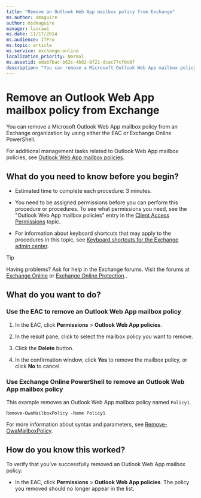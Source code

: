 ```yaml
---
title: "Remove an Outlook Web App mailbox policy from Exchange"
ms.author: dmaguire
author: msdmaguire
manager: laurawi
ms.date: 11/17/2014
ms.audience: ITPro
ms.topic: article
ms.service: exchange-online
localization_priority: Normal
ms.assetid: edab7bac-b62c-4b82-8f21-dcac77cf0e8f
description: "You can remove a Microsoft Outlook Web App mailbox policy from an Exchange organization by using either the EAC or Exchange Online PowerShell."
---
```


# Remove an Outlook Web App mailbox policy from Exchange

You can remove a Microsoft Outlook Web App mailbox policy from an Exchange organization by using either the EAC or Exchange Online PowerShell.
  
For additional management tasks related to Outlook Web App mailbox policies, see [Outlook Web App mailbox policies](outlook-web-app-mailbox-policies.md).
  
## What do you need to know before you begin?

- Estimated time to complete each procedure: 3 minutes.
    
- You need to be assigned permissions before you can perform this procedure or procedures. To see what permissions you need, see the "Outlook Web App mailbox policies" entry in the [Client Access Permissions](https://technet.microsoft.com/library/57eca42a-5a7f-4c65-89f0-7a84f2dbea19.aspx) topic. 
    
- For information about keyboard shortcuts that may apply to the procedures in this topic, see [Keyboard shortcuts for the Exchange admin center](../../accessibility/keyboard-shortcuts-in-admin-center.md).
    
> [!TIP]
> Having problems? Ask for help in the Exchange forums. Visit the forums at [Exchange Online](https://go.microsoft.com/fwlink/p/?linkId=267542) or [Exchange Online Protection](https://go.microsoft.com/fwlink/p/?linkId=285351).. 
  
## What do you want to do?

### Use the EAC to remove an Outlook Web App mailbox policy

1. In the EAC, click **Permissions** \> **Outlook Web App policies**.
    
2. In the result pane, click to select the mailbox policy you want to remove.
    
3. Click the **Delete** button. 
    
4. In the confirmation window, click **Yes** to remove the mailbox policy, or click **No** to cancel. 
    
### Use Exchange Online PowerShell to remove an Outlook Web App mailbox policy

This example removes an Outlook Web App mailbox policy named `Policy1`.
  
```
Remove-OwaMailboxPolicy -Name Policy1 
```

For more information about syntax and parameters, see [Remove-OwaMailboxPolicy](https://technet.microsoft.com/library/834bee7a-1044-4628-9d0d-1601e88a73f8.aspx).
  
## How do you know this worked?

To verify that you've successfully removed an Outlook Web App mailbox policy: 
  
- In the EAC, click **Permissions** \> **Outlook Web App policies**. The policy you removed should no longer appear in the list.
    

